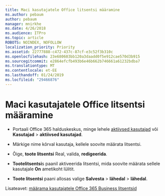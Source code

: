 ```yaml
---
title: Maci kasutajatele Office litsentsi määramine
ms.author: pebaum
author: pebaum
manager: mnirkhe
ms.date: 4/26/2018
ms.audience: ITPro
ms.topic: article
ROBOTS: NOINDEX, NOFOLLOW
localization_priority: Priority
ms.assetid: 22777888-c472-437c-87cf-e3c52f3b310c
ms.openlocfilehash: 23e680603bb120a3daadd0f5e912cae570d3b915
ms.sourcegitcommit: e2864efcfb493b6e46b662b746661a61232bdba7
ms.translationtype: MT
ms.contentlocale: et-EE
ms.lasthandoff: 01/24/2019
ms.locfileid: "29466876"
---
```

# <a name="how-to-assign-office-licenses-to-mac-users"></a>Maci kasutajatele Office litsentsi määramine

- Portaali Office 365 halduskeskus, minge lehele [aktiivsed kasutajad](https://go.microsoft.com/fwlink/p/?linkid=834822) või **Kasutajad** \> **aktiivsed kasutajad**.
    
- Märkige nime kõrval kasutaja, kellele soovite määrata litsentsi.
    
- Õige, **toote litsentsi** Real, valida, **redigeerida**.
    
- **Tootelitsentsi**s paanil aktiveerida litsentsi, mida soovite määrata sellele kasutajale **On** ametikoht lülitit. 
    
- **Toote litsentsi** paani allosas valige **Salvesta** \> **lähedal** \> **lähedal**.
    
Lisateavet: [määrama kasutajatele Office 365 Business litsentsid](.md)
  

